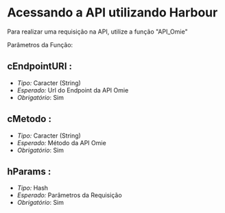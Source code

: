 # Acessando a API utilizando Harbour

Para realizar uma requisição na API, utilize a função "API_Omie"

Parâmetros da Função:

## cEndpointURI :
  - *Tipo:* Caracter (String)
  - *Esperado:* Url do Endpoint da API Omie 
  - *Obrigatório*: Sim

## cMetodo :
  - *Tipo:* Caracter (String)
  - *Esperado:* Método da API Omie 
  - *Obrigatório*: Sim

## hParams :
  - *Tipo:* Hash
  - *Esperado:* Parâmetros da Requisição
  - *Obrigatório*: Sim